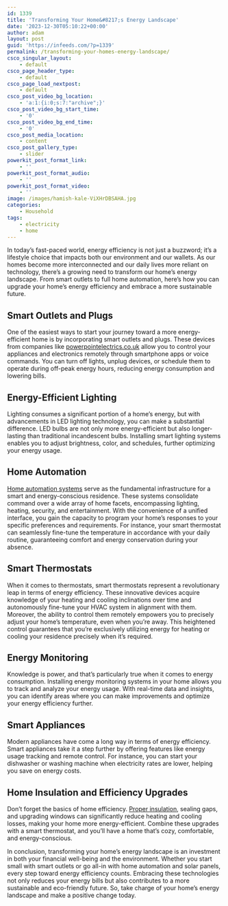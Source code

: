 ```yaml
---
id: 1339
title: 'Transforming Your Home&#8217;s Energy Landscape'
date: '2023-12-30T05:10:22+00:00'
author: adam
layout: post
guid: 'https://infeeds.com/?p=1339'
permalink: /transforming-your-homes-energy-landscape/
csco_singular_layout:
    - default
csco_page_header_type:
    - default
csco_page_load_nextpost:
    - default
csco_post_video_bg_location:
    - 'a:1:{i:0;s:7:"archive";}'
csco_post_video_bg_start_time:
    - '0'
csco_post_video_bg_end_time:
    - '0'
csco_post_media_location:
    - content
csco_post_gallery_type:
    - slider
powerkit_post_format_link:
    - ''
powerkit_post_format_audio:
    - ''
powerkit_post_format_video:
    - ''
image: /images/hamish-kale-ViXHrDBSAHA.jpg
categories:
    - Household
tags:
    - electricity
    - home
---
```


In today’s fast-paced world, energy efficiency is not just a buzzword; it’s a lifestyle choice that impacts both our environment and our wallets. As our homes become more interconnected and our daily lives more reliant on technology, there’s a growing need to transform our home’s energy landscape. From smart outlets to full home automation, here’s how you can upgrade your home’s energy efficiency and embrace a more sustainable future.

## **Smart Outlets and Plugs**

One of the easiest ways to start your journey toward a more energy-efficient home is by incorporating smart outlets and plugs. These devices from companies like [powerpointelectrics.co.uk](https://www.powerpointelectrics.co.uk/) allow you to control your appliances and electronics remotely through smartphone apps or voice commands. You can turn off lights, unplug devices, or schedule them to operate during off-peak energy hours, reducing energy consumption and lowering bills.

## **Energy-Efficient Lighting**

Lighting consumes a significant portion of a home’s energy, but with advancements in LED lighting technology, you can make a substantial difference. LED bulbs are not only more energy-efficient but also longer-lasting than traditional incandescent bulbs. Installing smart lighting systems enables you to adjust brightness, color, and schedules, further optimizing your energy usage.

## **Home Automation**

[Home automation systems](https://medium.com/@trendsplace.media/smart-home-trends-in-2024-659d53914ced) serve as the fundamental infrastructure for a smart and energy-conscious residence. These systems consolidate command over a wide array of home facets, encompassing lighting, heating, security, and entertainment. With the convenience of a unified interface, you gain the capacity to program your home’s responses to your specific preferences and requirements. For instance, your smart thermostat can seamlessly fine-tune the temperature in accordance with your daily routine, guaranteeing comfort and energy conservation during your absence.

## **Smart Thermostats**

When it comes to thermostats, smart thermostats represent a revolutionary leap in terms of energy efficiency. These innovative devices acquire knowledge of your heating and cooling inclinations over time and autonomously fine-tune your HVAC system in alignment with them. Moreover, the ability to control them remotely empowers you to precisely adjust your home’s temperature, even when you’re away. This heightened control guarantees that you’re exclusively utilizing energy for heating or cooling your residence precisely when it’s required.

## **Energy Monitoring**

Knowledge is power, and that’s particularly true when it comes to energy consumption. Installing energy monitoring systems in your home allows you to track and analyze your energy usage. With real-time data and insights, you can identify areas where you can make improvements and optimize your energy efficiency further.

## **Smart Appliances**

Modern appliances have come a long way in terms of energy efficiency. Smart appliances take it a step further by offering features like energy usage tracking and remote control. For instance, you can start your dishwasher or washing machine when electricity rates are lower, helping you save on energy costs.

## **Home Insulation and Efficiency Upgrades**

Don’t forget the basics of home efficiency. [Proper insulation](https://www.forbes.com/home-improvement/insulation/home-insulation-cost/), sealing gaps, and upgrading windows can significantly reduce heating and cooling losses, making your home more energy-efficient. Combine these upgrades with a smart thermostat, and you’ll have a home that’s cozy, comfortable, and energy-conscious.

In conclusion, transforming your home’s energy landscape is an investment in both your financial well-being and the environment. Whether you start small with smart outlets or go all-in with home automation and solar panels, every step toward energy efficiency counts. Embracing these technologies not only reduces your energy bills but also contributes to a more sustainable and eco-friendly future. So, take charge of your home’s energy landscape and make a positive change today.